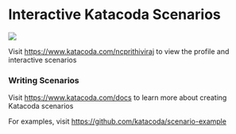 # Interactive Katacoda Scenarios

[![](http://shields.katacoda.com/katacoda/ncprithiviraj/count.svg)](https://www.katacoda.com/ncprithiviraj "Get your profile on Katacoda.com")

Visit https://www.katacoda.com/ncprithiviraj to view the profile and interactive scenarios

### Writing Scenarios
Visit https://www.katacoda.com/docs to learn more about creating Katacoda scenarios

For examples, visit https://github.com/katacoda/scenario-example
